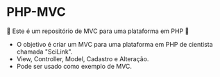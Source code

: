 # PHP-MVC

🚥 Este é um repositório de MVC para uma plataforma em PHP 🚥
 - O objetivo é criar um MVC para uma plataforma em PHP de cientista chamada "SciLink". 
 - View, Controller, Model, Cadastro e Alteração.
 - Pode ser usado como exemplo de MVC.

